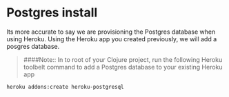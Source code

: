 # Postgres install

  Its more accurate to say we are provisioning the Postgres database when using Heroku.  Using the Heroku app you created previously, we will add a posgres database.


> ####Note:: In to root of your Clojure project, run the following Heroku toolbelt command to add a Postgres database to your existing Heroku app

```
heroku addons:create heroku-postgresql
```
